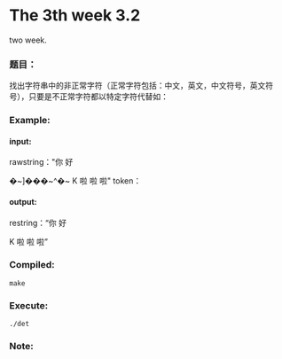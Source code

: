 The 3th week 3.2
=============================
two week.
### 题目：
找出字符串中的非正常字符（正常字符包括：中文，英文，中文符号，英文符号），只要是不正常字符都以特定字符代替如：<unk>
### Example:
#### input:
rawstring："你 好 <p>  �~]���~^�~ K 啦 啦 啦"
token：<unk>
#### output:
restring：“你 好 <p> <unk> K 啦 啦 啦”
### Compiled:
`make`
### Execute:
`./det`
### Note:
